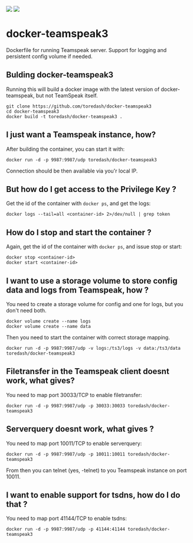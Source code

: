 [![](https://images.microbadger.com/badges/image/toredash/docker-teamspeak3.svg)](http://microbadger.com/images/toredash/docker-teamspeak3)
[![](https://travis-ci.org/toredash/docker-teamspeak3.svg?branch=master)](https://travis-ci.org/toredash/docker-teamspeak3)

# docker-teamspeak3

Dockerfile for running Teamspeak server. Support for logging and persistent config volume if needed.

## Bulding docker-teamspeak3

Running this will build a docker image with the latest version of docker-teamspeak, but not TeamSpeak itself. 

    git clone https://github.com/toredash/docker-teamspeak3
    cd docker-teamspeak3
    docker build -t toredash/docker-teamspeak3 .


## I just want a Teamspeak instance, how?

After building the container, you can start it with:

    docker run -d -p 9987:9987/udp toredash/docker-teamspeak3

Connection should be then available via you'r local IP.

## But how do I get access to the Privilege Key ?

Get the id of the container with `docker ps`, and get the logs:

    docker logs --tail=all <container-id> 2>/dev/null | grep token

## How do I stop and start the container ?

Again, get the id of the container with `docker ps`, and issue stop or start:

    docker stop <container-id>
    docker start <container-id>

## I want to use a storage volume to store config data and logs from Teamspeak, how ?

You need to create a storage volume for config and one for logs, but you don't need both.

    docker volume create --name logs
    docker volume create --name data

Then you need to start the container with correct storage mapping.

    docker run -d -p 9987:9987/udp -v logs:/ts3/logs -v data:/ts3/data toredash/docker-teamspeak3

## Filetransfer in the Teamspeak client doesnt work, what gives?

You need to map port 30033/TCP to enable filetransfer:

    docker run -d -p 9987:9987/udp -p 30033:30033 toredash/docker-teamspeak3

## Serverquery doesnt work, what gives ?

You need to map port 10011/TCP to enable serverquery:

    docker run -d -p 9987:9987/udp -p 10011:10011 toredash/docker-teamspeak3

From then you can telnet (yes, -telnet) to you Teamspeak instance on port 10011.

## I want to enable support for tsdns, how do I do that ?

You need to map port 41144/TCP to enable tsdns:

    docker run -d -p 9987:9987/udp -p 41144:41144 toredash/docker-teamspeak3


